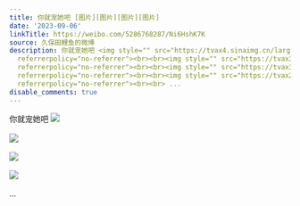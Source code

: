 ```yaml
---
title: 你就宠她吧 [图片][图片][图片][图片]
date: '2023-09-06'
linkTitle: https://weibo.com/5286768287/Ni6HshK7K
source: 久保田鲤鱼的微博
description: 你就宠她吧 <img style="" src="https://tvax4.sinaimg.cn/large/005LMJWfgy1hhneszd4tqj30n00n0tbs.jpg"
  referrerpolicy="no-referrer"><br><br><img style="" src="https://tvax3.sinaimg.cn/large/005LMJWfgy1hhneszntajj30n00n0mzo.jpg"
  referrerpolicy="no-referrer"><br><br><img style="" src="https://tvax3.sinaimg.cn/large/005LMJWfgy1hhneszzrdfj30n00n00va.jpg"
  referrerpolicy="no-referrer"><br><br><img style="" src="https://tvax2.sinaimg.cn/large/005LMJWfgy1hhnet0953dj30n00n0tba.jpg"
  referrerpolicy="no-referrer"><br><br> ...
disable_comments: true
---
```

你就宠她吧 <img style="" src="https://tvax4.sinaimg.cn/large/005LMJWfgy1hhneszd4tqj30n00n0tbs.jpg" referrerpolicy="no-referrer"><br><br><img style="" src="https://tvax3.sinaimg.cn/large/005LMJWfgy1hhneszntajj30n00n0mzo.jpg" referrerpolicy="no-referrer"><br><br><img style="" src="https://tvax3.sinaimg.cn/large/005LMJWfgy1hhneszzrdfj30n00n00va.jpg" referrerpolicy="no-referrer"><br><br><img style="" src="https://tvax2.sinaimg.cn/large/005LMJWfgy1hhnet0953dj30n00n0tba.jpg" referrerpolicy="no-referrer"><br><br> ...